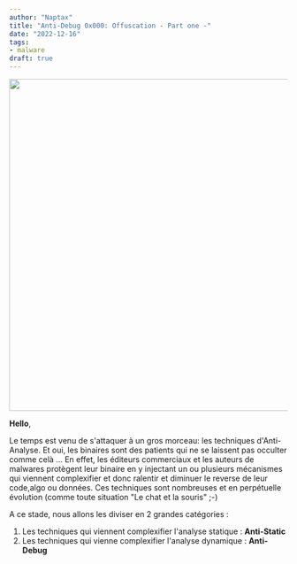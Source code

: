 ```yaml
---
author: "Naptax"
title: "Anti-Debug 0x000: Offuscation - Part one -"
date: "2022-12-16"
tags: 
- malware
draft: true
---
```


<center>
<img width="600" src="/images/obfuscated.png">
</center>

**Hello**,

Le temps est venu de s'attaquer à un gros morceau: les techniques d'Anti-Analyse. Et oui, les binaires sont des patients qui ne se laissent pas occulter comme celà ...
En effet, les éditeurs commerciaux et les auteurs de malwares protègent leur binaire en y injectant un ou plusieurs mécanismes qui viennent complexifier et donc ralentir et diminuer le reverse de leur code,algo ou données. Ces techniques sont nombreuses et en perpétuelle évolution (comme toute situation "Le chat et la souris" ;-)

A ce stade, nous allons les diviser en 2 grandes catégories :
1. Les techniques qui viennent complexifier l'analyse statique : **Anti-Static**
2. Les techniques qui vienne complexifier l'analyse dynamique : **Anti-Debug**


